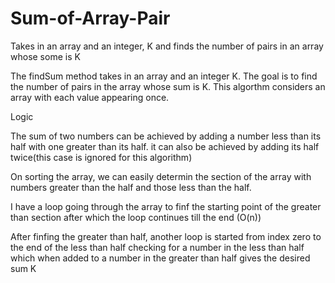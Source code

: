 # Sum-of-Array-Pair
Takes in an array and an integer, K and finds the number of pairs in an array whose some is K

The findSum method takes in an array and an integer K. The goal is to find the number of 
pairs in the array whose sum is K. This algorthm considers an array with each value appearing once.

Logic

The sum of two numbers can be achieved by adding a number less than its half with one 
greater than its half. it can also be achieved by adding its half twice(this case is ignored for this algorithm)

On sorting the array, we can easily determin the section of the array with numbers greater than the half and those 
less than the half.

I have a loop going through the array to finf the starting point of the greater than section after which the loop continues 
till the end (O(n))

After finfing the greater than half, another loop is started from index zero to the end of the less than half checking for 
a number in the less than half which when added to a number in the greater than half gives the desired sum K
